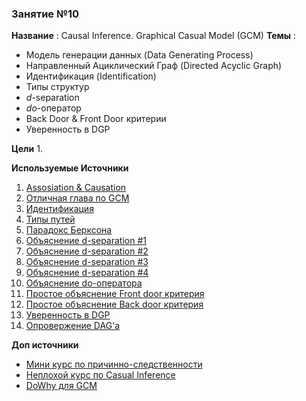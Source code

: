 ### Занятие №10

**Название** : Causal Inference. Graphical Casual Model (GCM)
**Темы** : 
  * Модель генерации данных (Data Generating Process)
  * Направленный Ациклический Граф (Directed Acyclic Graph)
  * Идентификация (Identification)
  * Типы структур
  * $d$-separation
  * $do$-оператор
  * Back Door & Front Door критерии
  * Уверенность в DGP
    
**Цели**
  1. 

**Используемые Источники**
1. [Assosiation & Causation](https://biologyinsights.com/association-vs-causation-why-it-matters-in-biology/)
2. [Отличная глава по GCM](https://alexdeng.github.io/causal/cgm.html#structural-equation-model-causal-diagram-and-d-separation)
3. [Идентификация](https://theeffectbook.net/ch-Identification.html)
4. [Типы путей](https://theeffectbook.net/ch-CausalPaths.html)
5. [Парадокс Берксона](https://ru.wikipedia.org/wiki/Парадокс_Берксона)
6. [Объяснение d-separation #1](https://www.andrew.cmu.edu/user/scheines/tutor/d-sep.html)
7. [Объяснение d-separation #2](https://networkx.org/documentation/stable/reference/algorithms/d_separation.html)
8. [Объяснение d-separation #3](https://bayes.cs.ucla.edu/BOOK-2K/d-sep.html)
9. [Объяснение d-separation #4](https://ericmjl.github.io/causality/03-d-separation/)
10. [Объяснение do-оператора](https://ericmjl.github.io/causality/07-do-operator/)
11. [Простое объяснение Front door критерия](https://readmedium.com/causal-inference-part-xii-front-door-criterion-38bec5172f3e)
12. [Простое объяснение Back door критерия](https://readmedium.com/causal-inference-part-xi-backdoor-criterion-e29627a1da0e)
13. [Уверенность в DGP](https://theeffectbook.net/ch-CausalitywithLessModeling.html)
14. [Опровержение DAG'а](https://www.pywhy.org/dowhy/main/example_notebooks/gcm_falsify_dag.html)

**Доп источники**
* [Мини курс по причинно-следственности](https://github.com/DataForScience/Causality?tab=readme-ov-file)
* [Неплохой курс по Casual Inference](https://theeffectbook.net/index.html)
* [DoWhy для GCM](https://www.pywhy.org/dowhy/main/example_notebooks/nb_index.html)





